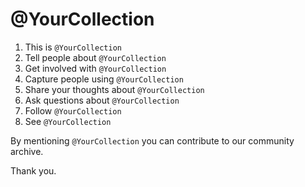 # @YourCollection 

1. This is `@YourCollection`
2. Tell people about `@YourCollection`
3. Get involved with `@YourCollection`
4. Capture people using `@YourCollection`
5. Share your thoughts about `@YourCollection`
6. Ask questions about `@YourCollection`
7. Follow `@YourCollection`
8. See `@YourCollection`

By mentioning `@YourCollection` you can contribute to our community archive.

Thank you.
<!--stackedit_data:
eyJoaXN0b3J5IjpbNzk3MzE4MF19
-->